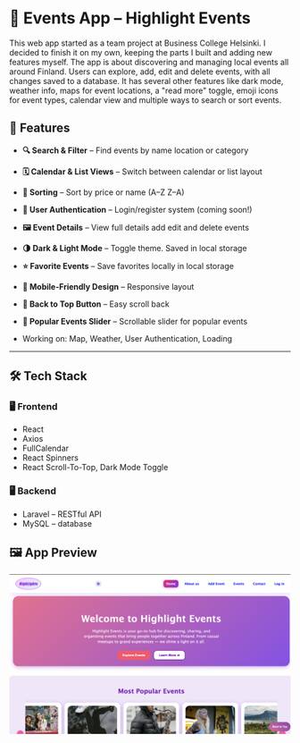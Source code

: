 
# 🌟 Events App – Highlight Events 

This web app started as a team project at Business College Helsinki. I decided to finish it on my own, keeping the parts I built and adding new features myself. The app is about discovering and managing local events all around Finland.
Users can explore, add, edit and delete events, with all changes saved to a database. It has several other features like dark mode, weather info, maps for event locations, a "read more" toggle, emoji icons for event types, calendar view and multiple ways to search or sort events.

## 🚀 Features
*  **🔍 Search & Filter** – Find events by name location or category  
*  **🗓️ Calendar & List Views** – Switch between calendar or list layout  
*  **🧠 Sorting** – Sort by price or name (A–Z Z–A)  
*  **🧾 User Authentication** – Login/register system (coming soon!)  
*  **🖼️ Event Details** – View full details add edit and delete events  
*  **🌗 Dark & Light Mode** – Toggle theme. Saved in local storage  
*  **⭐ Favorite Events** – Save favorites locally in local storage
*  **📱 Mobile-Friendly Design** – Responsive layout
*   **📜 Back to Top Button** – Easy scroll back
*   **🎠 Popular Events Slider** – Scrollable slider for popular events

*   Working on: Map, Weather, User Authentication, Loading



______________________

## 🛠️ Tech Stack
### 🖥️  Frontend
* React
* Axios
* FullCalendar
* React Spinners
* React Scroll-To-Top, Dark Mode Toggle

### 🖥️ Backend
* Laravel – RESTful API
* MySQL – database

## 🖼️ App Preview
![GitHub Events App](./githubEvents.png)
